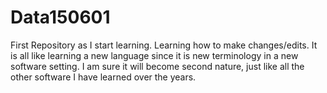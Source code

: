 # Data150601
First Repository as I start learning.
Learning how to make changes/edits.  It is all like learning a new language since it is new terminology in a new software setting. I am sure it will become second nature, just like all the other software I have learned over the years.
